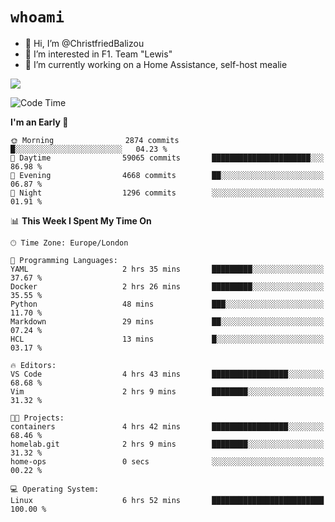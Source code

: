 # `whoami`

- 👋 Hi, I’m @ChristfriedBalizou
- 👀 I’m interested in F1. Team "Lewis"
- 🌱 I’m currently working on a Home Assistance, self-host mealie
<!--
- 💞️ I’m looking to collaborate on
- 📫 How to reach me /dev/stdin
-->


![](https://github-readme-stats.vercel.app/api?username=Christfriedbalizou&show_icons=true&hide_title=true&theme=solarized-dark&count_private=true&hide=stars)
<!-- 
  ![](https://github-readme-stats.vercel.app/api/top-langs/?username=Christfriedbalizou&show_icons=true&hide_title=true&theme=solarized-dark&layout=compact&show_icons=true&count_private=false)
-->


<!--START_SECTION:waka-->
![Code Time](http://img.shields.io/badge/Code%20Time-21%20hrs%2023%20mins-blue)

**I'm an Early 🐤** 

```text
🌞 Morning                2874 commits        █░░░░░░░░░░░░░░░░░░░░░░░░   04.23 % 
🌆 Daytime                59065 commits       ██████████████████████░░░   86.98 % 
🌃 Evening                4668 commits        ██░░░░░░░░░░░░░░░░░░░░░░░   06.87 % 
🌙 Night                  1296 commits        ░░░░░░░░░░░░░░░░░░░░░░░░░   01.91 % 
```


📊 **This Week I Spent My Time On** 

```text
🕑︎ Time Zone: Europe/London

💬 Programming Languages: 
YAML                     2 hrs 35 mins       █████████░░░░░░░░░░░░░░░░   37.67 % 
Docker                   2 hrs 26 mins       █████████░░░░░░░░░░░░░░░░   35.55 % 
Python                   48 mins             ███░░░░░░░░░░░░░░░░░░░░░░   11.70 % 
Markdown                 29 mins             ██░░░░░░░░░░░░░░░░░░░░░░░   07.24 % 
HCL                      13 mins             █░░░░░░░░░░░░░░░░░░░░░░░░   03.17 % 

🔥 Editors: 
VS Code                  4 hrs 43 mins       █████████████████░░░░░░░░   68.68 % 
Vim                      2 hrs 9 mins        ████████░░░░░░░░░░░░░░░░░   31.32 % 

🐱‍💻 Projects: 
containers               4 hrs 42 mins       █████████████████░░░░░░░░   68.46 % 
homelab.git              2 hrs 9 mins        ████████░░░░░░░░░░░░░░░░░   31.32 % 
home-ops                 0 secs              ░░░░░░░░░░░░░░░░░░░░░░░░░   00.22 % 

💻 Operating System: 
Linux                    6 hrs 52 mins       █████████████████████████   100.00 % 
```


<!--END_SECTION:waka-->


<!---
ChristfriedBalizou/ChristfriedBalizou is a ✨ special ✨ repository because its `README.md` (this file) appears on your GitHub profile.
You can click the Preview link to take a look at your changes.
--->
